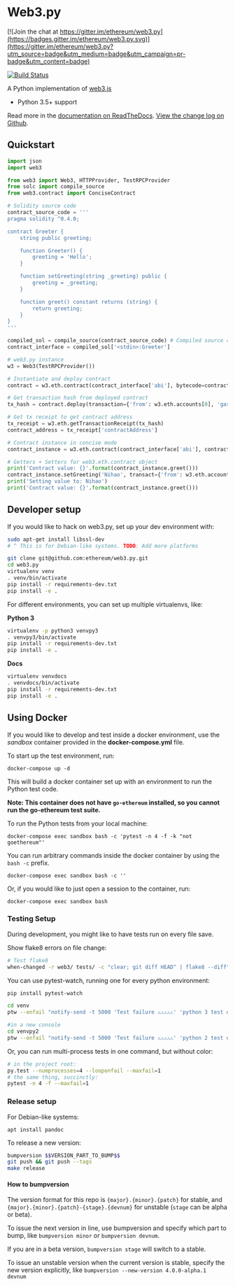 # Web3.py

[![Join the chat at https://gitter.im/ethereum/web3.py](https://badges.gitter.im/ethereum/web3.py.svg)](https://gitter.im/ethereum/web3.py?utm_source=badge&utm_medium=badge&utm_campaign=pr-badge&utm_content=badge)

[![Build Status](https://travis-ci.org/ethereum/web3.py.png)](https://travis-ci.org/ethereum/web3.py)
   

A Python implementation of [web3.js](https://github.com/ethereum/web3.js)

* Python 3.5+ support

Read more in the [documentation on ReadTheDocs](http://web3py.readthedocs.io/). [View the change log on Github](docs/releases.rst).

## Quickstart

```python
import json
import web3

from web3 import Web3, HTTPProvider, TestRPCProvider
from solc import compile_source
from web3.contract import ConciseContract

# Solidity source code
contract_source_code = '''
pragma solidity ^0.4.0;

contract Greeter {
    string public greeting;

    function Greeter() {
        greeting = 'Hello';
    }

    function setGreeting(string _greeting) public {
        greeting = _greeting;
    }

    function greet() constant returns (string) {
        return greeting;
    }
}
'''

compiled_sol = compile_source(contract_source_code) # Compiled source code
contract_interface = compiled_sol['<stdin>:Greeter']

# web3.py instance
w3 = Web3(TestRPCProvider())

# Instantiate and deploy contract
contract = w3.eth.contract(contract_interface['abi'], bytecode=contract_interface['bin'])

# Get transaction hash from deployed contract
tx_hash = contract.deploy(transaction={'from': w3.eth.accounts[0], 'gas': 410000})

# Get tx receipt to get contract address
tx_receipt = w3.eth.getTransactionReceipt(tx_hash)
contract_address = tx_receipt['contractAddress']

# Contract instance in concise mode
contract_instance = w3.eth.contract(contract_interface['abi'], contract_address, ContractFactoryClass=ConciseContract)

# Getters + Setters for web3.eth.contract object
print('Contract value: {}'.format(contract_instance.greet()))
contract_instance.setGreeting('Nihao', transact={'from': w3.eth.accounts[0]})
print('Setting value to: Nihao')
print('Contract value: {}'.format(contract_instance.greet()))
```

## Developer setup

If you would like to hack on web3.py, set up your dev environment with:

```sh
sudo apt-get install libssl-dev
# ^ This is for Debian-like systems. TODO: Add more platforms

git clone git@github.com:ethereum/web3.py.git
cd web3.py
virtualenv venv
. venv/bin/activate
pip install -r requirements-dev.txt
pip install -e .
```

For different environments, you can set up multiple virtualenvs, like:

**Python 3**

```sh
virtualenv -p python3 venvpy3
. venvpy3/bin/activate
pip install -r requirements-dev.txt
pip install -e .
```

**Docs**

```sh
virtualenv venvdocs
. venvdocs/bin/activate
pip install -r requirements-dev.txt
pip install -e .
```

## Using Docker

If you would like to develop and test inside a docker environment, use the *sandbox* container provided in the **docker-compose.yml** file.

To start up the test environment, run:

```
docker-compose up -d
```

This will build a docker container set up with an environment to run the Python test code.  

**Note: This container does not have `go-ethereum` installed, so you cannot run the go-ethereum test suite.**

To run the Python tests from your local machine:

```
docker-compose exec sandbox bash -c 'pytest -n 4 -f -k "not goethereum"'
```

You can run arbitrary commands inside the docker container by using the `bash -c` prefix.

```
docker-compose exec sandbox bash -c ''
```

Or, if you would like to just open a session to the container, run:

```
docker-compose exec sandbox bash
```

### Testing Setup

During development, you might like to have tests run on every file save.

Show flake8 errors on file change:

```sh
# Test flake8
when-changed -r web3/ tests/ -c "clear; git diff HEAD^ | flake8 --diff"
```

You can use pytest-watch, running one for every python environment:

```sh
pip install pytest-watch

cd venv
ptw --onfail "notify-send -t 5000 'Test failure ⚠⚠⚠⚠⚠' 'python 3 test on web3.py failed'" ../tests ../web3

#in a new console
cd venvpy2
ptw --onfail "notify-send -t 5000 'Test failure ⚠⚠⚠⚠⚠' 'python 2 test on web3.py failed'" ../tests ../web3
```

Or, you can run multi-process tests in one command, but without color:

```sh
# in the project root:
py.test --numprocesses=4 --looponfail --maxfail=1
# the same thing, succinctly:
pytest -n 4 -f --maxfail=1
```

### Release setup

For Debian-like systems:
```
apt install pandoc
```

To release a new version:

```sh
bumpversion $$VERSION_PART_TO_BUMP$$
git push && git push --tags
make release
```

#### How to bumpversion

The version format for this repo is `{major}.{minor}.{patch}` for stable, and
`{major}.{minor}.{patch}-{stage}.{devnum}` for unstable (`stage` can be alpha or beta).

To issue the next version in line, use bumpversion and specify which part to bump,
like `bumpversion minor` or `bumpversion devnum`.

If you are in a beta version, `bumpversion stage` will switch to a stable.

To issue an unstable version when the current version is stable, specify the
new version explicitly, like `bumpversion --new-version 4.0.0-alpha.1 devnum`
